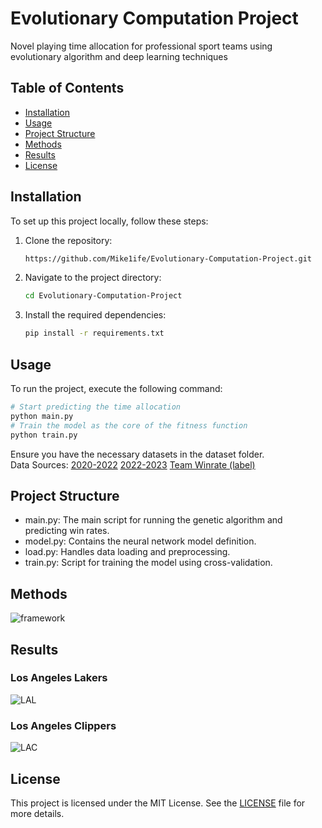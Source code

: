 # Evolutionary Computation Project

Novel playing time allocation for professional sport teams using evolutionary algorithm and deep learning techniques

## Table of Contents

- [Installation](#installation)
- [Usage](#usage)
- [Project Structure](#project-structure)
- [Methods](#methods)
- [Results](#results)
- [License](#license)

## Installation

To set up this project locally, follow these steps:

1. Clone the repository:
    ```sh
    https://github.com/Mike1ife/Evolutionary-Computation-Project.git
    ```
2. Navigate to the project directory:
    ```sh
    cd Evolutionary-Computation-Project
    ```
3. Install the required dependencies:
    ```sh
    pip install -r requirements.txt
    ```

## Usage

To run the project, execute the following command:
```sh
# Start predicting the time allocation
python main.py
# Train the model as the core of the fitness function
python train.py
```
Ensure you have the necessary datasets in the dataset folder.</br>
Data Sources: [2020-2022](https://www.kaggle.com/datasets/davidabrahamsmith/nba-players-per-game-and-advanced-stats-19802021) [2022-2023](https://www.kaggle.com/datasets/jamiewelsh2/nba-per-game-player-statistics-2022-2023-season) [Team Winrate (label)](https://www.teamrankings.com/nba/stat/win-pct-all-games)

## Project Structure
- main.py: The main script for running the genetic algorithm and predicting win rates.
- model.py: Contains the neural network model definition.
- load.py: Handles data loading and preprocessing.
- train.py: Script for training the model using cross-validation.

## Methods
![framework](https://github.com/MikeTai1218/Evolutionary-Computation-Project/assets/173041893/6b50fdf1-ad57-49b1-936a-dadc1bbfe2a8)


## Results
### Los Angeles Lakers
![LAL](https://github.com/MikeTai1218/Evolutionary-Computation-Project/assets/173041893/08b8d43a-939c-462a-be8a-47fd5d61ab93)

### Los Angeles Clippers
![LAC](https://github.com/MikeTai1218/Evolutionary-Computation-Project/assets/173041893/2d123b2b-1baf-4c58-b7bc-d39fdd5b8c86)


## License
This project is licensed under the MIT License. See the [LICENSE](https://github.com/Mike1ife/Evolutionary-Computation-Project/blob/main/LICENSE) file for more details.
